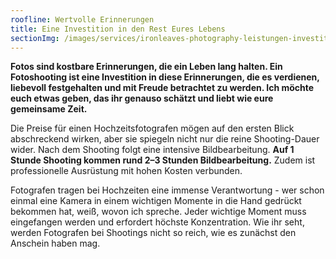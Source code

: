 ```yaml
---
roofline: Wertvolle Erinnerungen
title: Eine Investition in den Rest Eures Lebens
sectionImg: /images/services/ironleaves-photography-leistungen-investition.jpg
---
```


**Fotos sind kostbare Erinnerungen, die ein Leben lang halten. Ein Fotoshooting ist eine Investition in diese Erinnerungen, die es verdienen, liebevoll festgehalten und mit Freude betrachtet zu werden. Ich möchte euch etwas geben, das ihr genauso schätzt und liebt wie eure gemeinsame Zeit.**

Die Preise für einen Hochzeitsfotografen mögen auf den ersten Blick abschreckend wirken, aber sie spiegeln nicht nur die reine Shooting-Dauer wider. Nach dem Shooting folgt eine intensive Bildbearbeitung. **Auf 1 Stunde Shooting kommen rund 2–3 Stunden Bildbearbeitung.** Zudem ist professionelle Ausrüstung mit hohen Kosten verbunden. 

Fotografen tragen bei Hochzeiten eine immense Verantwortung - wer schon einmal eine Kamera in einem wichtigen Momente in die Hand gedrückt bekommen hat, weiß, wovon ich spreche. Jeder wichtige Moment muss eingefangen werden und erfordert höchste Konzentration. Wie ihr seht, werden Fotografen bei Shootings nicht so reich, wie es zunächst den Anschein haben mag.